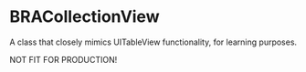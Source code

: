 BRACollectionView
=================

A class that closely mimics UITableView functionality, for learning purposes.

NOT FIT FOR PRODUCTION!
